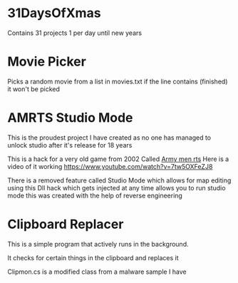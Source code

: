 # 31DaysOfXmas
Contains 31 projects 1 per day until new years

# Movie Picker
Picks a random movie from a list in movies.txt
if the line contains (finished) it won't be picked

# AMRTS Studio Mode
This is the proudest project I have created as no one has managed to unlock studio after it's release for 18 years

This is a hack for a very old game from 2002 Called [Army men rts](https://en.wikipedia.org/wiki/Army_Men:_RTS)
Here is a video of it working https://www.youtube.com/watch?v=7tw5OXFeZJ8

There is a removed feature called Studio Mode which allows for map editing
using this Dll hack which gets injected at any time allows you to run studio mode
this was created with the help of reverse engineering

# Clipboard Replacer
This is a simple program that actively runs in the background.

It checks for certain things in the clipboard and replaces it

Clipmon.cs is a modified class from a malware sample I have
